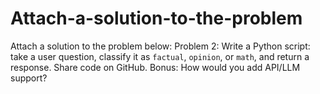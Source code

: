 # Attach-a-solution-to-the-problem
Attach a solution to the problem below: Problem 2: Write a Python script: take a user question, classify it as `factual`, `opinion`, or `math`, and return a response. Share code on GitHub. Bonus: How would you add API/LLM support?
